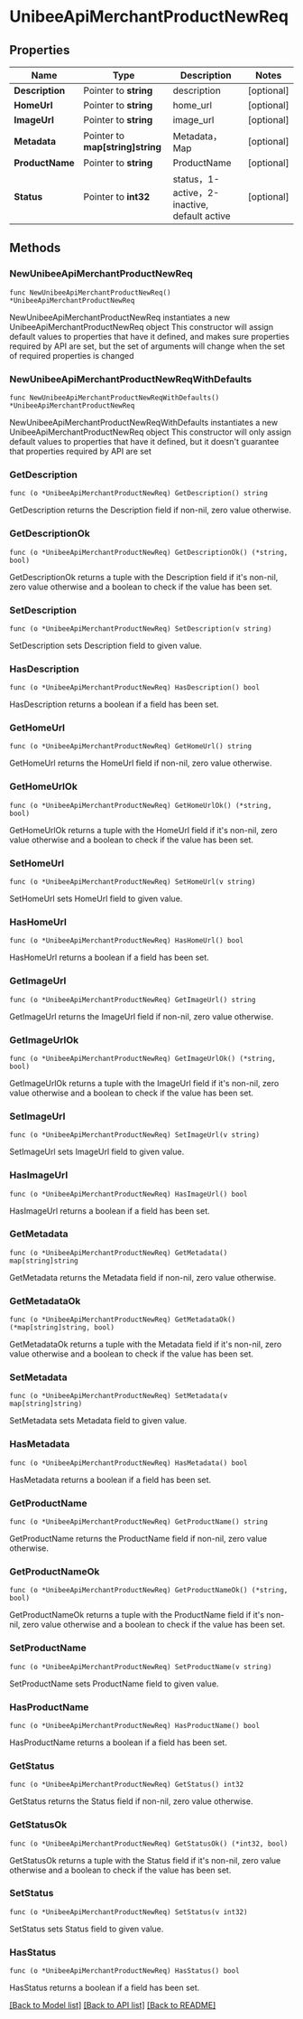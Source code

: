 # UnibeeApiMerchantProductNewReq

## Properties

Name | Type | Description | Notes
------------ | ------------- | ------------- | -------------
**Description** | Pointer to **string** | description | [optional] 
**HomeUrl** | Pointer to **string** | home_url | [optional] 
**ImageUrl** | Pointer to **string** | image_url | [optional] 
**Metadata** | Pointer to **map[string]string** | Metadata，Map | [optional] 
**ProductName** | Pointer to **string** | ProductName | [optional] 
**Status** | Pointer to **int32** | status，1-active，2-inactive, default active | [optional] 

## Methods

### NewUnibeeApiMerchantProductNewReq

`func NewUnibeeApiMerchantProductNewReq() *UnibeeApiMerchantProductNewReq`

NewUnibeeApiMerchantProductNewReq instantiates a new UnibeeApiMerchantProductNewReq object
This constructor will assign default values to properties that have it defined,
and makes sure properties required by API are set, but the set of arguments
will change when the set of required properties is changed

### NewUnibeeApiMerchantProductNewReqWithDefaults

`func NewUnibeeApiMerchantProductNewReqWithDefaults() *UnibeeApiMerchantProductNewReq`

NewUnibeeApiMerchantProductNewReqWithDefaults instantiates a new UnibeeApiMerchantProductNewReq object
This constructor will only assign default values to properties that have it defined,
but it doesn't guarantee that properties required by API are set

### GetDescription

`func (o *UnibeeApiMerchantProductNewReq) GetDescription() string`

GetDescription returns the Description field if non-nil, zero value otherwise.

### GetDescriptionOk

`func (o *UnibeeApiMerchantProductNewReq) GetDescriptionOk() (*string, bool)`

GetDescriptionOk returns a tuple with the Description field if it's non-nil, zero value otherwise
and a boolean to check if the value has been set.

### SetDescription

`func (o *UnibeeApiMerchantProductNewReq) SetDescription(v string)`

SetDescription sets Description field to given value.

### HasDescription

`func (o *UnibeeApiMerchantProductNewReq) HasDescription() bool`

HasDescription returns a boolean if a field has been set.

### GetHomeUrl

`func (o *UnibeeApiMerchantProductNewReq) GetHomeUrl() string`

GetHomeUrl returns the HomeUrl field if non-nil, zero value otherwise.

### GetHomeUrlOk

`func (o *UnibeeApiMerchantProductNewReq) GetHomeUrlOk() (*string, bool)`

GetHomeUrlOk returns a tuple with the HomeUrl field if it's non-nil, zero value otherwise
and a boolean to check if the value has been set.

### SetHomeUrl

`func (o *UnibeeApiMerchantProductNewReq) SetHomeUrl(v string)`

SetHomeUrl sets HomeUrl field to given value.

### HasHomeUrl

`func (o *UnibeeApiMerchantProductNewReq) HasHomeUrl() bool`

HasHomeUrl returns a boolean if a field has been set.

### GetImageUrl

`func (o *UnibeeApiMerchantProductNewReq) GetImageUrl() string`

GetImageUrl returns the ImageUrl field if non-nil, zero value otherwise.

### GetImageUrlOk

`func (o *UnibeeApiMerchantProductNewReq) GetImageUrlOk() (*string, bool)`

GetImageUrlOk returns a tuple with the ImageUrl field if it's non-nil, zero value otherwise
and a boolean to check if the value has been set.

### SetImageUrl

`func (o *UnibeeApiMerchantProductNewReq) SetImageUrl(v string)`

SetImageUrl sets ImageUrl field to given value.

### HasImageUrl

`func (o *UnibeeApiMerchantProductNewReq) HasImageUrl() bool`

HasImageUrl returns a boolean if a field has been set.

### GetMetadata

`func (o *UnibeeApiMerchantProductNewReq) GetMetadata() map[string]string`

GetMetadata returns the Metadata field if non-nil, zero value otherwise.

### GetMetadataOk

`func (o *UnibeeApiMerchantProductNewReq) GetMetadataOk() (*map[string]string, bool)`

GetMetadataOk returns a tuple with the Metadata field if it's non-nil, zero value otherwise
and a boolean to check if the value has been set.

### SetMetadata

`func (o *UnibeeApiMerchantProductNewReq) SetMetadata(v map[string]string)`

SetMetadata sets Metadata field to given value.

### HasMetadata

`func (o *UnibeeApiMerchantProductNewReq) HasMetadata() bool`

HasMetadata returns a boolean if a field has been set.

### GetProductName

`func (o *UnibeeApiMerchantProductNewReq) GetProductName() string`

GetProductName returns the ProductName field if non-nil, zero value otherwise.

### GetProductNameOk

`func (o *UnibeeApiMerchantProductNewReq) GetProductNameOk() (*string, bool)`

GetProductNameOk returns a tuple with the ProductName field if it's non-nil, zero value otherwise
and a boolean to check if the value has been set.

### SetProductName

`func (o *UnibeeApiMerchantProductNewReq) SetProductName(v string)`

SetProductName sets ProductName field to given value.

### HasProductName

`func (o *UnibeeApiMerchantProductNewReq) HasProductName() bool`

HasProductName returns a boolean if a field has been set.

### GetStatus

`func (o *UnibeeApiMerchantProductNewReq) GetStatus() int32`

GetStatus returns the Status field if non-nil, zero value otherwise.

### GetStatusOk

`func (o *UnibeeApiMerchantProductNewReq) GetStatusOk() (*int32, bool)`

GetStatusOk returns a tuple with the Status field if it's non-nil, zero value otherwise
and a boolean to check if the value has been set.

### SetStatus

`func (o *UnibeeApiMerchantProductNewReq) SetStatus(v int32)`

SetStatus sets Status field to given value.

### HasStatus

`func (o *UnibeeApiMerchantProductNewReq) HasStatus() bool`

HasStatus returns a boolean if a field has been set.


[[Back to Model list]](../README.md#documentation-for-models) [[Back to API list]](../README.md#documentation-for-api-endpoints) [[Back to README]](../README.md)


